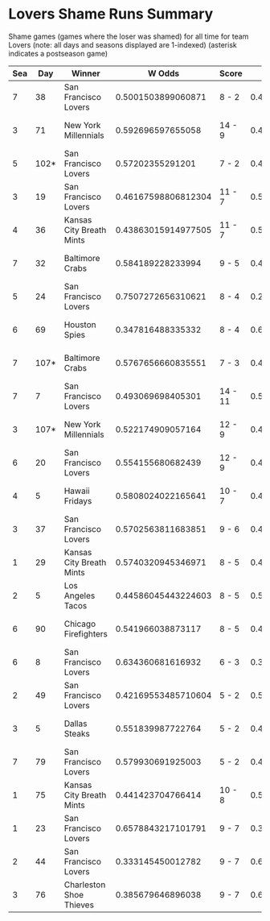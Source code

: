 # Lovers Shame Runs Summary



Shame games (games where the loser was shamed) for all time for team Lovers (note: all days and seasons displayed are 1-indexed) (asterisk indicates a postseason game)


| Sea | Day | Winner | W Odds | Score | L Odds | Loser | 
| ------ |------ |------ |------ |------ |------ |------ |
| 7 | 38 | San Francisco Lovers | 0.5001503899060871 | 8 - 2 | 0.49984961009391304 | New York Millennials | 
| 3 | 71 | New York Millennials | 0.592696597655058 | 14 - 9 | 0.40730340234494106 | San Francisco Lovers | 
| 5 | 102* | San Francisco Lovers | 0.57202355291201 | 7 - 2 | 0.42797644708798904 | Dallas Steaks | 
| 3 | 19 | San Francisco Lovers | 0.46167598806812304 | 11 - 7 | 0.5383240119318761 | New York Millennials | 
| 4 | 36 | Kansas City Breath Mints | 0.43863015914977505 | 11 - 7 | 0.561369840850224 | San Francisco Lovers | 
| 7 | 32 | Baltimore Crabs | 0.584189228233994 | 9 - 5 | 0.415810771766005 | San Francisco Lovers | 
| 5 | 24 | San Francisco Lovers | 0.7507272656310621 | 8 - 4 | 0.24927273436893702 | Unlimited Tacos | 
| 6 | 69 | Houston Spies | 0.347816488335332 | 8 - 4 | 0.652183511664667 | San Francisco Lovers | 
| 7 | 107* | Baltimore Crabs | 0.5767656660835551 | 7 - 3 | 0.42323433391644405 | San Francisco Lovers | 
| 7 | 7 | San Francisco Lovers | 0.493069698405301 | 14 - 11 | 0.506930301594698 | Hellmouth Sunbeams | 
| 3 | 107* | New York Millennials | 0.522174909057164 | 12 - 9 | 0.47782509094283504 | San Francisco Lovers | 
| 6 | 20 | San Francisco Lovers | 0.554155680682439 | 12 - 9 | 0.44584431931756 | Charleston Shoe Thieves | 
| 4 | 5 | Hawaii Fridays | 0.5808024022165641 | 10 - 7 | 0.419197597783435 | San Francisco Lovers | 
| 3 | 37 | San Francisco Lovers | 0.5702563811683851 | 9 - 6 | 0.42974361883161405 | Los Angeles Tacos | 
| 1 | 29 | Kansas City Breath Mints | 0.5740320945346971 | 8 - 5 | 0.42596790546530205 | San Francisco Lovers | 
| 2 | 5 | Los Angeles Tacos | 0.44586045443224603 | 8 - 5 | 0.554139545567753 | San Francisco Lovers | 
| 6 | 90 | Chicago Firefighters | 0.541966038873117 | 8 - 5 | 0.45803396112688205 | San Francisco Lovers | 
| 6 | 8 | San Francisco Lovers | 0.634360681616932 | 6 - 3 | 0.365639318383067 | Miami Dalé | 
| 2 | 49 | San Francisco Lovers | 0.42169553485710604 | 5 - 2 | 0.578304465142893 | Chicago Firefighters | 
| 3 | 5 | Dallas Steaks | 0.551839987722764 | 5 - 2 | 0.448160012277235 | San Francisco Lovers | 
| 7 | 79 | San Francisco Lovers | 0.579930691925003 | 5 - 2 | 0.42006930807499604 | Miami Dale | 
| 1 | 75 | Kansas City Breath Mints | 0.441423704766414 | 10 - 8 | 0.5585762952335851 | San Francisco Lovers | 
| 1 | 23 | San Francisco Lovers | 0.6578843217101791 | 9 - 7 | 0.34211567828982004 | Kansas City Breath Mints | 
| 2 | 44 | San Francisco Lovers | 0.333145450012782 | 9 - 7 | 0.666854549987217 | Boston Flowers | 
| 3 | 76 | Charleston Shoe Thieves | 0.385679646896038 | 9 - 7 | 0.614320353103962 | San Francisco Lovers | 


